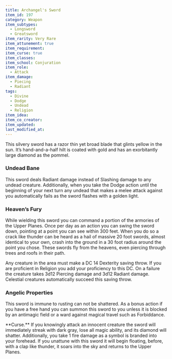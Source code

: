 ```yaml
---
title: Archangel's Sword
item_id: 197
category: Weapon
item_subtypes:
  - Longsword
  - Greatsword
item_rarity: Very Rare
item_attunement: true
item_requirement:
item_curse: true
item_classes:
item_school: Conjuration
item_role:
  - Attack
item_damage:
  - Piecing
  - Radiant
tags:
  - Divine
  - Dodge
  - Undead
  - Religion
item_idea:
item_co_creator:
item_updated:
last_modified_at:
---
```


This silvery sword has a razor thin yet broad blade that glints yellow in the sun. It’s hand-and-a-half hilt is coated with gold and has an exorbitantly large diamond as the pommel.

### Undead Bane
This sword deals Radiant damage instead of Slashing damage to any undead creature. Additionally, when you take the Dodge action until the beginning of your next turn any undead that makes a melee attack against you automatically fails as the sword flashes with a golden light.

### Heaven’s Fury
While wielding this sword you can command a portion of the armories of the Upper Planes. Once per day as an action you can swing the sword down, pointing at a point you can see within 300 feet. When you do so a crack like thunder can be heard as a hail of massive 20 foot swords, almost identical to your own, crash into the ground in a 30 foot radius around the point you chose. These swords fly from the heavens, even piercing through trees and roofs in their path.

Any creature in the area must make a DC 14 Dexterity saving throw. If you are proficient in Religion you add your proficiency to this DC. On a failure the creature takes 3d12 Piercing damage and 3d12 Radiant damage. Celestial creatures automatically succeed this saving throw.

### Angelic Properties
This sword is immune to rusting can not be shattered. As a bonus action if you have a free hand you can summon this sword to you unless it is blocked by an antimagic field or a ward against magical travel such as <magic-spell>Forbiddance</magic-spell>.

<div id="curse">
**Curse.** If you knowingly attack an innocent creature the sword will immediately streak with dark gray, lose all magic ability, and its diamond will shatter. Additionally, you take 1 fire damage as a symbol is branded into your forehead.  
If you unattune with this sword it will begin floating, before, with a clap like thunder, it soars into the sky and returns to the Upper Planes.
</div>
